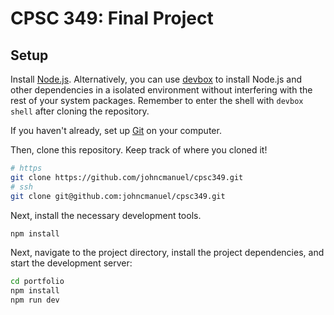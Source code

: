 # CPSC 349: Final Project

## Setup

Install [Node.js](https://nodejs.org/en/download). Alternatively, you can use [devbox](https://www.jetify.com/devbox) to install Node.js and other dependencies in a isolated environment without interfering with the rest of your system packages. Remember to enter the shell with `devbox shell` after cloning the repository.

If you haven't already, set up [Git](https://git-scm.com/downloads) on your computer.

Then, clone this repository. Keep track of where you cloned it!

```bash
# https
git clone https://github.com/johncmanuel/cpsc349.git
# ssh
git clone git@github.com:johncmanuel/cpsc349.git
```

Next, install the necessary development tools.

```bash
npm install
```

Next, navigate to the project directory, install the project dependencies, and start the development server:

```bash
cd portfolio
npm install
npm run dev
```
